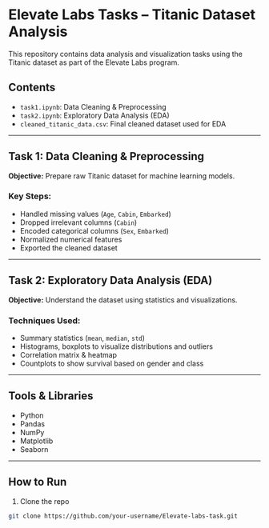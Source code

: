 # Elevate Labs Tasks – Titanic Dataset Analysis

This repository contains data analysis and visualization tasks using the Titanic dataset as part of the Elevate Labs program.

## Contents

- `task1.ipynb`: Data Cleaning & Preprocessing
- `task2.ipynb`: Exploratory Data Analysis (EDA)
- `cleaned_titanic_data.csv`: Final cleaned dataset used for EDA

---

## Task 1: Data Cleaning & Preprocessing

**Objective:** Prepare raw Titanic dataset for machine learning models.

### Key Steps:
- Handled missing values (`Age`, `Cabin`, `Embarked`)
- Dropped irrelevant columns (`Cabin`)
- Encoded categorical columns (`Sex`, `Embarked`)
- Normalized numerical features
- Exported the cleaned dataset

---

##  Task 2: Exploratory Data Analysis (EDA)

**Objective:** Understand the dataset using statistics and visualizations.

### Techniques Used:
- Summary statistics (`mean`, `median`, `std`)
- Histograms, boxplots to visualize distributions and outliers
- Correlation matrix & heatmap
- Countplots to show survival based on gender and class

---

##  Tools & Libraries

- Python
- Pandas
- NumPy
- Matplotlib
- Seaborn

---

## How to Run

1. Clone the repo  
```bash
git clone https://github.com/your-username/Elevate-labs-task.git
